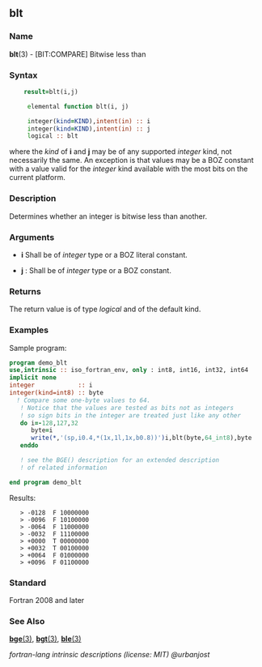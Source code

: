 ## blt

### **Name**

**blt**(3) - \[BIT:COMPARE\] Bitwise less than

### **Syntax**
```fortran
    result=blt(i,j)
```
```fortran
     elemental function blt(i, j)

     integer(kind=KIND),intent(in) :: i
     integer(kind=KIND),intent(in) :: j
     logical :: blt
```
  where the _kind_ of **i** and **j** may be of any supported _integer_
  kind, not necessarily the same.  An exception is that values may be a
  BOZ constant with a value valid for the _integer_ kind available with
  the most bits on the current platform.

### **Description**

Determines whether an integer is bitwise less than another.

### **Arguments**

- **i**
    Shall be of _integer_ type or a BOZ literal constant.

- **j**
  : Shall be of _integer_ type or a BOZ constant.

### **Returns**

The return value is of type _logical_ and of the default kind.

### **Examples**

Sample program:
```fortran
program demo_blt
use,intrinsic :: iso_fortran_env, only : int8, int16, int32, int64
implicit none
integer            :: i
integer(kind=int8) :: byte
  ! Compare some one-byte values to 64.
   ! Notice that the values are tested as bits not as integers
   ! so sign bits in the integer are treated just like any other
   do i=-128,127,32
      byte=i
      write(*,'(sp,i0.4,*(1x,1l,1x,b0.8))')i,blt(byte,64_int8),byte
   enddo

   ! see the BGE() description for an extended description
   ! of related information

end program demo_blt
```
Results:
```text
   > -0128  F 10000000
   > -0096  F 10100000
   > -0064  F 11000000
   > -0032  F 11100000
   > +0000  T 00000000
   > +0032  T 00100000
   > +0064  F 01000000
   > +0096  F 01100000
```
### **Standard**

Fortran 2008 and later

### **See Also**

[**bge**(3)](#bge),
[**bgt**(3)](#bgt),
[**ble**(3)](#ble)

 _fortran-lang intrinsic descriptions (license: MIT) \@urbanjost_
